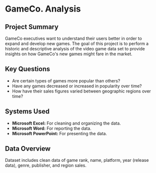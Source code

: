 # GameCo. Analysis
## Project Summary
GameCo executives want to understand their users better in order to expand and develop new games. The goal of this project is to perform a historic and descriptive analysis of the video game data set to provide insights on how GameCo's new games might fare in the market. 
## Key Questions
* Are certain types of games more popular than others?
* Have any games decreased or increased in popularity over time?
* How have their sales figures varied between geographic regions over time?
## Systems Used
* **Microsoft Excel:** For cleaning and organizing the data.
* **Microsoft Word:** For reporting the data.
* **Microsoft PowerPoint:** For presenting the data.
## Data Overview
Dataset includes clean data of game rank, name, platform, year (release data), genre, publisher, and region sales.


